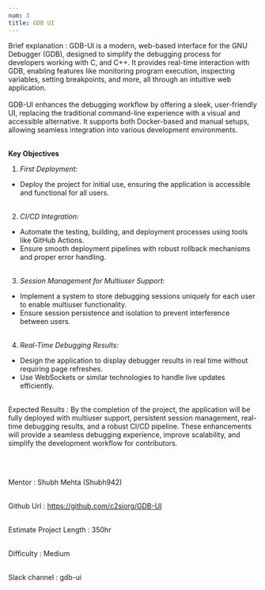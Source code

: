```yaml
---
num: 3
title: GDB UI
---
```


Brief explanation 
: GDB-UI is a modern, web-based interface for the GNU Debugger (GDB), designed to simplify the debugging process for developers working with C, and C++. It provides real-time interaction with GDB, enabling features like monitoring program execution, inspecting variables, setting breakpoints, and more, all through an intuitive web application.
<br><br>
GDB-UI enhances the debugging workflow by offering a sleek, user-friendly UI, replacing the traditional command-line experience with a visual and accessible alternative. It supports both Docker-based and manual setups, allowing seamless integration into various development environments.
<br><br>

**Key Objectives**
1. *First Deployment:* 
* Deploy the project for initial use, ensuring the application is accessible and functional for all users.
<br><br>

2. *CI/CD Integration:*
* Automate the testing, building, and deployment processes using tools like GitHub Actions.
* Ensure smooth deployment pipelines with robust rollback mechanisms and proper error handling.
<br><br>

3. *Session Management for Multiuser Support:*
* Implement a system to store debugging sessions uniquely for each user to enable multiuser functionality.
* Ensure session persistence and isolation to prevent interference between users.
<br><br>

4. *Real-Time Debugging Results:*
* Design the application to display debugger results in real time without requiring page refreshes.
* Use WebSockets or similar technologies to handle live updates efficiently.
<br><br>


Expected Results
: By the completion of the project, the application will be fully deployed with multiuser support, persistent session management, real-time debugging results, and a robust CI/CD pipeline. These enhancements will provide a seamless debugging experience, improve scalability, and simplify the development workflow for contributors.
<!-- : -- By the end of the project, the following outcomes are anticipated: -->
<br><br>

Mentor
: Shubh Mehta (Shubh942)
<br><br>

Github Url
: <https://github.com/c2siorg/GDB-UI>
<br><br>

Estimate Project Length
: 350hr
<br><br>

Difficulty
:  Medium
<br><br>

Slack channel
: gdb-ui
<br><br>